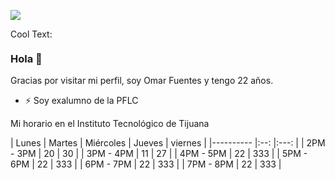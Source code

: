 ![](https://images.cooltext.com/5548844.png)

<a href="http://cooltext.com" target="_top"><img src="https://cooltext.com/images/ct_pixel.gif" width="80" height="15" alt="Cool Text: Logo and Graphics Generator" border="0" /></a>

### Hola 👋


Gracias por visitar mi perfil, soy Omar Fuentes y tengo 22 años.

- ⚡ Soy exalumno de la PFLC 

Mi horario en el Instituto Tecnológico de Tijuana

| Lunes 	|  Martes 	|  Miércoles | Jueves | viernes | 
|---------- |:--:	|:---:	|
| 2PM - 3PM  | 20 	|  30 	|
| 3PM - 4PM  | 11 	|  27 	|
| 4PM - 5PM  | 22 	| 333 	|
| 5PM - 6PM  | 22 	| 333 	|
| 6PM - 7PM  | 22 	| 333 	|
| 7PM - 8PM  | 22 	| 333 	|

